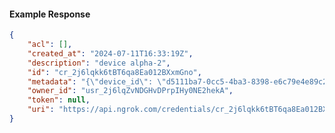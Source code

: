 <!-- Code generated for API Clients. DO NOT EDIT. -->

#### Example Response

```json
{
	"acl": [],
	"created_at": "2024-07-11T16:33:19Z",
	"description": "device alpha-2",
	"id": "cr_2j6lqkk6tBT6qa8Ea012BXxmGno",
	"metadata": "{\"device_id\": \"d5111ba7-0cc5-4ba3-8398-e6c79e4e89c2\"}",
	"owner_id": "usr_2j6lqZvNDGHvDPrpIHy0NE2hekA",
	"token": null,
	"uri": "https://api.ngrok.com/credentials/cr_2j6lqkk6tBT6qa8Ea012BXxmGno"
}
```
